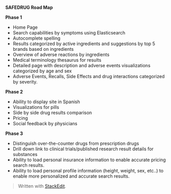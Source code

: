 **SAFEDRUG Road Map**

**Phase 1**

 - Home Page
 - Search capabilities by symptoms using Elasticsearch 
 - Autocomplete spelling 
 - Results categorized by active ingredients and suggestions by top 5 brands based on ingredients
 - Overview of adverse reactions by ingredients
 - Medical terminology thesaurus for results
 - Detailed page with description and adverse events visualizations categorized by age and sex
 - Adverse Events, Recalls, Side Effects and drug interactions categorized by severity.
 
**Phase 2** 
 
 -  Ability to display site in Spanish
 - Visualizations for pills
 - Side by side drug results comparison
 - Pricing
 - Social feedback by physicians 

**Phase 3**

 - Distinguish over-the-counter drugs from prescription drugs
 - Drill down link to clinical trials/published research result details for substances
 - Ability to load personal insurance information to enable accurate pricing search results.
 - Ability to load personal profile information (height, weight, sex, etc..) to enable more personalized and accurate search results.

  

> Written with [StackEdit](https://stackedit.io/).